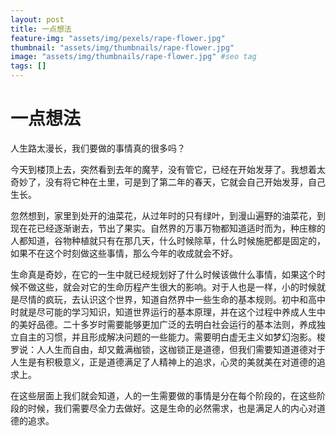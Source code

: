 ```yaml
---
layout: post
title: 一点想法
feature-img: "assets/img/pexels/rape-flower.jpg"
thumbnail: "assets/img/thumbnails/rape-flower.jpg"
image: "assets/img/thumbnails/rape-flower.jpg" #seo tag
tags: []
---
```


# 一点想法

人生路太漫长，我们要做的事情真的很多吗？

今天到楼顶上去，突然看到去年的魔芋，没有管它，已经在开始发芽了。我想着太奇妙了，没有将它种在土里，可是到了第二年的春天，它就会自己开始发芽，自己生长。

忽然想到，家里到处开的油菜花，从过年时的只有绿叶，到漫山遍野的油菜花，到现在花已经逐渐谢去，节出了果实。自然界的万事万物都知道适时而为，种庄稼的人都知道，谷物种植就只有在那几天，什么时候除草，什么时候施肥都是固定的，如果不在这个时刻做这些事情，那么今年的收成就会不好。

生命真是奇妙，在它的一生中就已经规划好了什么时候该做什么事情，如果这个时候不做这些，就会对它的生命历程产生很大的影响。对于人也是一样，小的时候就是尽情的疯玩，去认识这个世界，知道自然界中一些生命的基本规则。初中和高中时就是尽可能的学习知识，知道世界运行的基本原理，并在这个过程中养成人生中的美好品德。二十多岁时需要能够更加广泛的去明白社会运行的基本法则，养成独立自主的习惯，并且形成解决问题的一些能力。需要明白虚无主义如梦幻泡影。梭罗说：人人生而自由，却又戴满枷锁，这枷锁正是道德，但我们需要知道道德对于人生是有积极意义，正是道德满足了人精神上的追求，心灵的美就美在对道德的追求上。

在这些层面上我们就会知道，人的一生需要做的事情是分在每个阶段的，在这些阶段的时候，我们需要尽全力去做好。这是生命的必然需求，也是满足人的内心对道德的追求。


